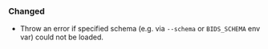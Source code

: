 ### Changed

- Throw an error if specified schema (e.g. via `--schema` or `BIDS_SCHEMA` env
  var) could not be loaded.
